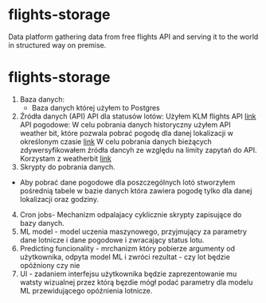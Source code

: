 # flights-storage
Data platform gathering data from free flights API and serving it to the world in structured way on premise.
# flights-storage
1. Baza danych:
    - Baza danych której użyłem to Postgres 
2. Źródła danych (API)
API dla statusów lotów: 
Użyłem KLM flights API [link](https://developer.airfranceklm.com/documentations/api/A000042)
API pogodowe:
W celu pobrania danych historyczny użyłem API weather bit, które pozwala pobrać pogodę dla danej lokalizacji w określonym czasie [link](https://www.weatherbit.io/api/weather-history-hourly)
W celu pobrania danych bieżących zdywersyfikowałem źródła dancyh ze względu na limity zapytań do API. 
Korzystam z weatherbit [link](https://weather.visualcrossing.com/)
3. Skrypty do pobrania danych. 
-   Aby pobrać dane pogodowe dla poszczególnych lotó stworzyłem pośrednią tabele w bazie danych która zawiera pogodę tylko dla danej lokalizacji oraz godziny. 
4. Cron jobs- Mechanizm odpalajacy cyklicznie skrypty zapisujące do bazy danych.
5. ML model - model uczenia maszynowego, przyjmujący za parametry dane lotnicze i dane pogodowe i zwracający status lotu.
6. Predicting funcionality - mrchanizm który pobierze argumenty od użytkownika, odpyta model ML i zwróci rezultat - czy lot będzie opóźniony czy nie 
7. UI - zadaniem interfejsu użytkownika będzie zaprezentowanie mu watsty wizualnej przez którą bęzdie mógł podać parametry dla modelu ML przewidującego opóźnienia lotnicze. 


